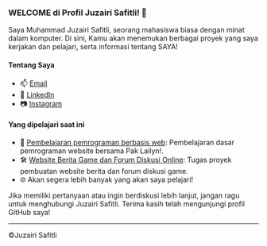 ### WELCOME di Profil Juzairi Safitli! 👋

Saya Muhammad Juzairi Safitli, seorang mahasiswa biasa dengan minat dalam komputer. Di sini, Kamu akan menemukan berbagai proyek yang saya kerjakan dan pelajari, serta informasi tentang SAYA!


#### Tentang Saya

- 📫 [Email](mailto:airiagustus@gmail.com)
- 💼 [LinkedIn](https://www.linkedin.com/in/muhammad-juzairi-safitli)
- 📷 [Instagram](https://www.instagram.com/juzairi_safitli)


#### Yang dipelajari saat ini

- 🚀 [Pembelajaran pemrograman berbasis web](https://github.com/eeryyy282/HTML-with-mr.lailyn): Pembelajaran dasar pemrograman website bersama Pak Lailyn!.
- 🛠️ [Website Berita Game dan Forum Diskusi Online](https://github.com/eeryyy282/juzairigame-news): Tugas proyek pembuatan website berita dan forum diskusi game.
- 🌐 Akan segera lebih banyak yang akan saya pelajari!



Jika  memiliki pertanyaan atau ingin berdiskusi lebih lanjut, jangan ragu untuk menghubungi Juzairi Safitli. Terima kasih telah mengunjungi profil GitHub saya!

---
©Juzairi Safitli
